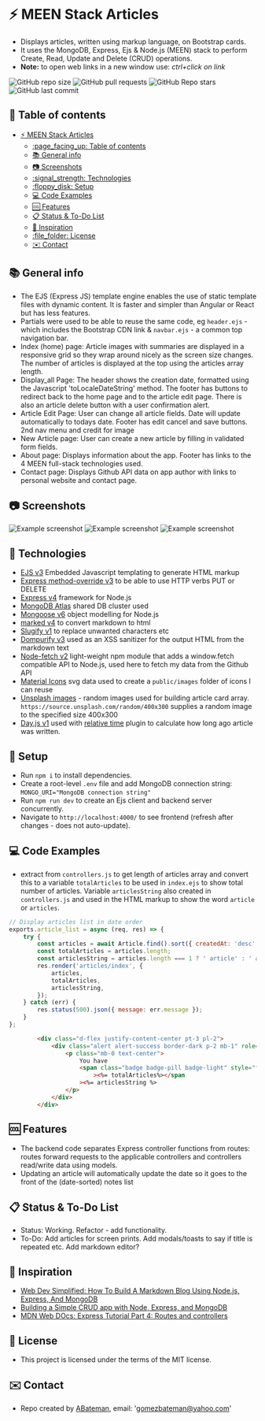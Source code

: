 # :zap: MEEN Stack Articles

* Displays articles, written using markup language, on Bootstrap cards.
* It uses the MongoDB, Express, Ejs & Node.js (MEEN) stack to perform Create, Read, Update and Delete (CRUD) operations.
* **Note:** to open web links in a new window use: _ctrl+click on link_

![GitHub repo size](https://img.shields.io/github/repo-size/AndrewJBateman/meen-stack-articles?style=plastic)
![GitHub pull requests](https://img.shields.io/github/issues-pr/AndrewJBateman/meen-stack-articles?style=plastic)
![GitHub Repo stars](https://img.shields.io/github/stars/AndrewJBateman/meen-stack-articles?style=plastic)
![GitHub last commit](https://img.shields.io/github/last-commit/AndrewJBateman/meen-stack-articles?style=plastic)

## :page_facing_up: Table of contents

* [:zap: MEEN Stack Articles](#zap-meen-stack-articles)
	* [:page\_facing\_up: Table of contents](#page_facing_up-table-of-contents)
	* [:books: General info](#books-general-info)
	* [:camera: Screenshots](#camera-screenshots)
	* [:signal\_strength: Technologies](#signal_strength-technologies)
	* [:floppy\_disk: Setup](#floppy_disk-setup)
	* [:computer: Code Examples](#computer-code-examples)
	* [:cool: Features](#cool-features)
	* [:clipboard: Status \& To-Do List](#clipboard-status--to-do-list)
	* [:clap: Inspiration](#clap-inspiration)
	* [:file\_folder: License](#file_folder-license)
	* [:envelope: Contact](#envelope-contact)

## :books: General info

* The EJS (Express JS) template engine enables the use of static template files with dynamic content. It is faster and simpler than Angular or React but has less features.
* Partials were used to be able to reuse the same code, eg `header.ejs` - which includes the Bootstrap CDN link & `navbar.ejs` - a common top navigation bar.
* Index (home) page: Article images with summaries are displayed in a responsive grid so they wrap around nicely as the screen size changes. The number of articles is displayed at the top using the articles array length.
* Display_all Page: The header shows the creation date, formatted using the Javascript 'toLocaleDateString' method. The footer has buttons to redirect back to the home page and to the article edit page. There is also an article delete button with a user confirmation alert.
* Article Edit Page: User can change all article fields. Date will update automatically to todays date. Footer has edit cancel and save buttons. 2nd nav menu and credit for image
* New Article page: User can create a new article by filling in validated form fields.
* About page: Displays information about the app. Footer has links to the 4 MEEN full-stack technologies used.
* Contact page: Displays Github API data on app author with links to personal website and contact page.

## :camera: Screenshots

![Example screenshot](./img/meen-create.jpg)
![Example screenshot](./img/meen-about.jpg)
![Example screenshot](./img/meen-contact.jpg)

## :signal_strength: Technologies

* [EJS v3](https://ejs.co/#promo) Embedded Javascript templating to generate HTML markup
* [Express method-override v3](http://expressjs.com/en/resources/middleware/method-override.html) to be able to use HTTP verbs PUT or DELETE
* [Express v4](https://expressjs.com/) framework for Node.js
* [MongoDB Atlas](https://www.mongodb.com/docs/) shared DB cluster used
* [Mongoose v6](https://mongoosejs.com/) object modelling for Node.js
* [marked v4](https://www.npmjs.com/package/marked) to convert markdown to html
* [Slugify v1](https://www.npmjs.com/package/slugify) to replace unwanted characters etc
* [Dompurify v3](https://www.npmjs.com/package/dompurify) used as an XSS sanitizer for the output HTML from the markdown text
* [Node-fetch v2](https://www.npmjs.com/package/node-fetch) light-weight npm module that adds a window.fetch compatible API to Node.js, used here to fetch my data from the Github API
* [Material Icons](https://material.io/resources/icons/?style=baseline) svg data used to create a `public/images` folder of icons I can reuse
* [Unsplash images](https://source.unsplash.com/) - random images used for building article card array. `https://source.unsplash.com/random/400x300` supplies a random image to the specified size 400x300
* [Day.js v1](https://day.js.org/en/) used with [relative time](https://day.js.org/docs/en/display/from-now#list-of-breakdown-range) plugin to calculate how long ago article was written.

## :floppy_disk: Setup

* Run `npm i` to install dependencies.
* Create a root-level `.env` file and add MongoDB connection string: `MONGO_URI="MongoDB connection string"`
* Run `npm run dev` to create an Ejs client and backend server concurrently.
* Navigate to `http://localhost:4000/` to see frontend (refresh after changes - does not auto-update).

## :computer: Code Examples

* extract from `controllers.js` to get length of articles array and convert this to a variable `totalArticles` to be used in `index.ejs` to show total number of articles. Variable `articlesString` also created in `controllers.js` and used in the HTML markup to show the word `article` or `articles`.

```javascript
// Display articles list in date order
exports.article_list = async (req, res) => {
	try {
		const articles = await Article.find().sort({ createdAt: 'desc' });
		const totalArticles = articles.length;
		const articlesString = articles.length === 1 ? ' article' : ' articles';
		res.render('articles/index', {
			articles,
			totalArticles,
			articlesString,
		});
	} catch (err) {
		res.status(500).json({ message: err.message });
	}
};
```

```html
		<div class="d-flex justify-content-center pt-3 pl-2">
			<div class="alert alert-success border-dark p-2 mb-1" role="alert">
				<p class="mb-0 text-center">
					You have
					<span class="badge badge-pill badge-light" style="font-size: 18px"
						><%= totalArticles%></span
					><%= articlesString %>
				</p>
			</div>
		</div>
```

## :cool: Features

* The backend code separates Express controller functions from routes: routes forward requests to the applicable controllers and controllers read/write data using models.
* Updating an article will automatically update the date so it goes to the front of the (date-sorted) notes list

## :clipboard: Status & To-Do List

* Status: Working. Refactor - add functionality.
* To-Do: Add articles for screen prints. Add modals/toasts to say if title is repeated etc. Add markdown editor?

## :clap: Inspiration

* [Web Dev Simplified: How To Build A Markdown Blog Using Node.js, Express, And MongoDB](https://www.youtube.com/watch?v=1NrHkjlWVhM)
* [Building a Simple CRUD app with Node, Express, and MongoDB](https://zellwk.com/blog/crud-express-mongodb/)
* [MDN Web DOcs: Express Tutorial Part 4: Routes and controllers](https://developer.mozilla.org/en-US/docs/Learn/Server-side/Express_Nodejs/routes)

## :file_folder: License

* This project is licensed under the terms of the MIT license.

## :envelope: Contact

* Repo created by [ABateman](https://github.com/AndrewJBateman), email: '<gomezbateman@yahoo.com>'
